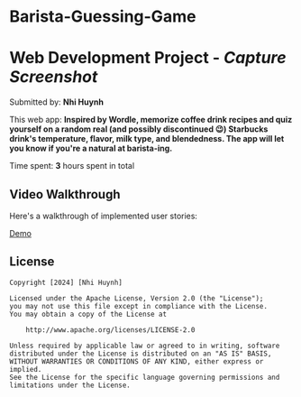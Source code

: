 # Barista-Guessing-Game

# Web Development Project - *Capture Screenshot*

Submitted by: **Nhi Huynh**

This web app: **Inspired by Wordle, memorize coffee drink recipes and quiz yourself on a random real (and possibly discontinued 😉) Starbucks drink's temperature, flavor, milk type, and blendedness. The app will let you know if you're a natural at barista-ing.**

Time spent: **3** hours spent in total

## Video Walkthrough

Here's a walkthrough of implemented user stories:

[Demo](https://imgur.com/a/rRewhFd)


## License

    Copyright [2024] [Nhi Huynh]

    Licensed under the Apache License, Version 2.0 (the "License");
    you may not use this file except in compliance with the License.
    You may obtain a copy of the License at

        http://www.apache.org/licenses/LICENSE-2.0

    Unless required by applicable law or agreed to in writing, software
    distributed under the License is distributed on an "AS IS" BASIS,
    WITHOUT WARRANTIES OR CONDITIONS OF ANY KIND, either express or implied.
    See the License for the specific language governing permissions and
    limitations under the License.
